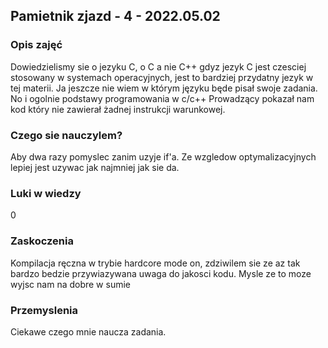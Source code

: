 
## Pamietnik zjazd - 4 - 2022.05.02

### Opis zajęć
Dowiedzielismy sie o jezyku C, o C a nie C++ gdyz jezyk C jest czesciej stosowany w systemach operacyjnych, jest to bardziej przydatny jezyk w tej materii. Ja jeszcze nie wiem w którym języku będe pisał swoje zadania. No i ogolnie podstawy programowania w c/c++
Prowadzący pokazał nam kod który nie zawierał żadnej instrukcji warunkowej.

### Czego sie nauczylem?

Aby dwa razy pomyslec zanim uzyje if'a. Ze wzgledow optymalizacyjnych lepiej jest uzywac jak najmniej jak sie da.

### Luki w wiedzy

0

### Zaskoczenia

Kompilacja ręczna w trybie hardcore mode on, zdziwilem sie ze az tak bardzo bedzie przywiazywana uwaga do jakosci kodu.
Mysle ze to moze wyjsc nam na dobre w sumie

### Przemyslenia

Ciekawe czego mnie naucza zadania.
